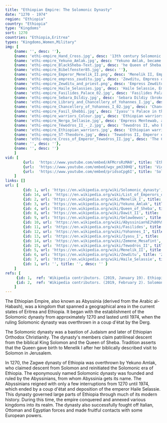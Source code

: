 ```yaml
---
title: "Ethiopian Empire: The Solomonic Dynasty"
date: "1270 - 1974"
region: "Ethiopia"
country: "Ethiopia" 
type: "Kingdoms"
sort: 1270
countries: "Ethiopia,Eritrea"
types: "Kingdoms,Women,Military"
img: [
    {name: '', desc: ''},
    {name: 'ethi-empire_Hand_Cross.jpg', desc: '13th century Solomonic hand cross.'},
    {name: 'ethi-empire_Yekuno_Amlak.jpg', desc: 'Yekuno Amlak, became king of kings of Ethiopia following the defeat of the last Zagwe king.'},
    {name: 'ethi-empire_BlackSheba-Text.jpg', desc: 'he Queen of Sheba, from a 15th-century manuscript now at Staats- und Universitätsbibliothek Göttingen'},
    {name: 'ethi-empire_Bibelfenster85.jpg', desc: ''},
    {name: 'ethi-empire_Emperor_Menelik_II.png', desc: 'Menelik II, Emperor of Ethiopia'},
    {name: 'ethi-empire_empress_zauditu.jpg', desc: 'Zewditu, Empress of Ethiopia'},
    {name: 'ethi-empire_Zewditu_and_priest.png', desc: 'Empress Zewditu with one of her favored priests'},
    {name: 'ethi-empire_Haile_Selassies.jpg', desc: 'Haile Selassie, Emperor of Ethiopia, in full dress c. 1960'},
    {name: 'ethi-empire_Fasilides_Palace_02.jpg', desc: 'Fasilides Palace in the Fasil Ghebbi, Gondar, Ethiopia'},
    {name: 'ethi-empire_Sebara_Dildiy.jpg', desc: 'Sebara Dildiy (broken bridge in Amharic) was one of two stone bridges built over the Blue Nile River during Fasilides reign. Sebara Dildiy was later repaired during Emperor Menelik II''s reign in 1901.'},
    {name: 'ethi-empire_Library_and_Chancellery_of_Yohannes_I.jpg', desc: 'Library and Chancellery of Yohannes I in the Fasil Ghebbi, Gondar, Ethiopia.'},
    {name: 'ethi-empire_Chancellery_of_Yohannes_I_02.jpg', desc: 'Chancellery of Yohannes I in Gondar, Amhara Region.'},
    {name: 'ethi-empire_Fasil_Ghebbi.jpg', desc: 'Iyasu''s Palace in the Fasil Ghebbi, Gondar'},
    {name: 'ethi-empire_warriors_Colour.jpg', desc: 'Ethiopian warriors during the Zemene Mesafint'},
    {name: 'ethi-empire_Nerga_Sellasie.jpg', desc: 'Empress Mentewab, an important figure of the Zemene Mesafint, prostrating herself before Mary on a painting from Narga Selassie, 1748'},
    {name: 'ethi-empire_Téwodros_II_-_2.jpg', desc: 'Tewodros II, who brought an end to the Zemene Mesafint'},
    {name: 'ethi-empire_Ethiopian_warriors.jpg', desc: 'Ethiopian warriors'},
    {name: 'ethi-empire_ST-Theodore.jpg', desc: 'Tewodros II, Emperor of Ethiopia, giving audience surrounded by lions.'},
    {name: 'ethi-empire_Cross_of_Emperor_Tewodros_II.jpg', desc: 'The Cross of Emperor Tewodros II.'},
    {name: '', desc: ''},
    {name: '', desc: ''}
    ]
vid: [
        {url:  'https://www.youtube.com/embed/AFMcrsRzMA0', title: 'Ethiopian Emperors Family Tree (Solomonic Dynasty)'},
        {url:  'https://www.youtube.com/embed/wgv_pm330HQ', title: 'Videos of Ethiopic Davidic-Solomonic Dynasty'},
        {url:  'https://www.youtube.com/embed/pridsoCpg6I', title: 'Solomonic Dynasty Lions at Gondar City Castles - Ethiopia May 2017'} 
    ]
links: []
url: [
        {id: 1, url: 'https://en.wikipedia.org/wiki/Solomonic_dynasty', title: 'Solomonic dynasty', desc: 'The Solomonic dynasty, also known as the House of Solomon, is the former ruling Imperial House of the Ethiopian Empire. The dynasty''s members claim patrilineal descent from the biblical King Solomon and the Queen of Sheba. Tradition asserts that the Queen gave birth to Menelik I after her biblically described visit to Solomon in Jerusalem.' },
        {id: 14, url: 'https://en.wikipedia.org/wiki/List_of_Emperors_of_Ethiopia#Solomonic_dynasty_2', title: 'List of Emperors of Ethiopia', desc: 'This article lists the Emperors of Ethiopia, from the founding of the Zagwe dynasty in the 9th/10th century until 1974, when the last Emperor from the Solomonic dynasty was deposed.' },
        {id: 2, url: 'https://en.wikipedia.org/wiki/Menelik_I', title: 'Menelik I', desc: 'Menelik I was the first emperor of Ethiopia and of Hebrew descent. Ruling in the 10th century BC, he established the inaugural Solomonic dynasty. Tradition credits him with bringing the Ark of the Covenant to Ethiopia, following a visit to Jerusalem to meet his father upon reaching adulthood.' },
        {id: 3, url: 'https://en.wikipedia.org/wiki/Yekuno_Amlak', title: 'Yekuno Amlak', desc: 'Emperor Yekuno Amlak (Amharic: ይኵኖ አምላክ; throne name Tasfa Iyasus) was an Amhara prince from Bet Amhara province (in today''s Wollo region) who became king of kings of Ethiopia following the defeat of the last Zagwe king.' },
        {id: 4, url: 'https://en.wikipedia.org/wiki/Queen_of_Sheba', title: 'Queen of Sheba', desc: 'The Queen of Sheba (Hebrew: מלכת שבא‎ ;Arabic: الملكة بلقيس‎, translit. al-Malikah Balqis) is a figure first mentioned in the Hebrew Bible. In the original story, she brings a caravan of valuable gifts for King Solomon. This tale has undergone extensive Jewish, Islamic, and Ethiopian elaborations, and has become the subject of one of the most widespread and fertile cycles of legends in the Orient. Modern historians identify Sheba with the South Arabian kingdom of Saba in present-day Yemen. The queen’s existence is disputed and has not been confirmed by historians.' },
        {id: 8, url: 'https://en.wikipedia.org/wiki/Dawit_II', title: 'Dawit II', desc: 'Dawit II (Ge''ez: ዳዊት [dāwīt]; c. 1496 – 2 September 1540), also known as Wanag Segad (to whom lions bow), better known by his birth name Lebna Dengel (ልብነ ድንግል; Ləbnä Dəngəl), was nəgusä nägäst (1508–1540) of the Ethiopian Empire. A member of the Solomonic dynasty, he was the son of Emperor Na''od and Queen Na''od Mogasa. The important victory over Adal leader Mahfuz may have given Dawit the appellation Wanag Segad, which is a combination of Ge''ez and Harari terms.' },
        {id: 9, url: 'https://en.wikipedia.org/wiki/Gelawdewos', title: 'Gelawdewos', desc: 'Gelawdewos (Ge''ez: ገላውዴዎስ ; 1521/1522 – 23 March 1559) was Emperor (throne name Asnaf Sagad I (Ge''ez: አጽናፍ ሰገድ , "to whom the horizon bows" or "the remotest regions submit [to him]"; September 3, 1540 – March 23, 1559) of Ethiopia, and a member of the Solomonic dynasty. He was a younger son of Dawit II by Sabla Wengel.' },
        {id: 10, url: 'https://en.wikipedia.org/wiki/Abyssinian%E2%80%93Adal_war', title: 'Abyssinian–Adal war', desc: 'In 1529, the Adal Sultanate''s forces led by Ahmad ibn Ibrahim al-Ghazi invaded the Ethiopian Empire in what is known as the Abyssinian–Adal war. The Adal occupation lasted fourteen years. During the conflict, the Adal Sultanate employed cannons provided by the Ottoman Empire. In the aftermath of the war, Adal annexed Ethiopia, uniting it with territories in what is now Somalia. In 1543, with the help of the Portuguese Empire, the Solomonic dynasty was restored.' },
        {id: 11, url: 'https://en.wikipedia.org/wiki/Fasilides', title: 'Fasilides', desc: 'Fasilides (Ge''ez: ፋሲልደስ Fāsīladas, modern Fāsīledes; 20 November 1603 – 18 October 1667), also known as Fasil or Basilide, was emperor of Ethiopia from 1632 to 18 October 1667, and a member of the Solomonic dynasty. He is commonly credited with founding the city of Gondar in 1636, establishing it as Ethiopia''s capital.Amongst the buildings he had constructed there are the beginnings of the complex later known as Fasil Ghebbi, as well as some of the earliest of Gondar''s fabled 44 churches. He is also credited with building seven stone bridges in Ethiopia, notably the Sebara Dildiy bridge' },
        {id: 12, url: 'https://en.wikipedia.org/wiki/Yohannes_I', title: 'Yohannes I', desc: 'Yohannes I (Ge''ez: ዮሐንስ yōḥānnis, Amh. yōhānnis, also sometimes called John I), throne name A''ilaf Sagad (Ge''ez: አእላፍ ሰገድ a''ilāf sagad, "to whom tens of thousands bow"), (c. 1640 – 19 July 1682) was Emperor (nəgusä nägäst) (1667–1682) of Ethiopia, and a member of the Solomonic dynasty. He was the fourth son of Fasilides.' },
        {id: 13, url: 'https://en.wikipedia.org/wiki/Iyasu_I', title: 'Iyasu I', desc: 'Iyasu I (or Joshua I, Ge''ez: ኢያሱ ፩), also known as Iyasu the Great, was nəgusä nägäst (throne name Adyam Sagad, Ge''ez: አድያም ሰገድ, "to whom the confines of the earth bow"), (1654 – 13 October 1706) r. 19 July 1682 – 13 October 1706 of Ethiopia, and a member of the Solomonic dynasty. He was the son of Yohannes I and Empress Sabla Wangel. His reign is noteworthy for the attention he devoted to administration, holding a large number of councils to settle theological and ecclesiastical matters (the first in 1684, in the public square of Gondar), matters of state, and to proclaim laws. In 1698, Iyasu undertook a number of reforms, affecting customs and taxation, which encouraged trade. In the second year of his reign, he confronted an invasion of the Yejju and Wollo Oromo into Amhara, defeating them at Melka Shimfa.' },
        {id: 14, url: 'https://en.wikipedia.org/wiki/Zemene_Mesafint', title: 'Zemene Mesafint', desc: 'From 1769 to 1855, the Ethiopian empire passed through a period known as the "Princes Era" (in Amharic Zemene Mesafint). This was a period of Ethiopian history with numerous conflicts between the various ras (equivalent to the English dukes) and the emperor, who had only limited power and only dominated the area around the contemporary capital of Gondar. Both the development of society and culture stagnated in this period. Religious conflict, both within the Ethiopian Orthodox Church and between them and the Muslims were often used as a pretext for mutual strife. The Princes Era ended with the reign of the Emperor Tewodros II.' },
        {id: 15, url: 'https://en.wikipedia.org/wiki/Tewodros_II', title: 'Tewodros II', desc: 'Tewodros II (Ge''ez: ቴዎድሮስ, baptized as Sahle Dingil, English: Theodore II; c. 1818 – April 13, 1868) was Emperor of Ethiopia from 1855 until his death in 1868. He was born Kassa Hailegiorgis (Ge''ez: ካሳ ኃይሉ; English: "restitution" and "His [or the] power"). His rule is often placed as the beginning of modern Ethiopia, ending the decentralized Zemene Mesafint (Era of the Princes). Tewodros II''s first task was to bring Shewa under his control. During the Era of the Princes, Shewa was, even more than most provinces, an independent entity, its ruler even styling himself Negus, a royal title denoting monarchy. In the course of subduing the Shewans, Tewodros imprisoned a Shewan prince, Menelik II, who would later become emperor himself. Despite his success against Shewa, Tewodros faced constant rebellions in other provinces. He ultimately committed suicide at the Battle of Magdala, during the British Expedition to Abyssinia.' },
        {id: 5, url: 'https://en.wikipedia.org/wiki/Menelik_II', title: 'Menelik II', desc: 'Menelik II GGCB, GCMG (Ge''ez: ዳግማዊ ምኒልክ; Dagmäwi Menelik [nb 1]; baptised as Sahle Maryam; 17 August 1844 – 12 December 1913) was Emperor of Ethiopia[nb 2] from 1889 to his death in 1913 and Negus of Shewa (1866–89). At the height of his internal power and external prestige, the process of territorial expansion and creation of the modern empire-state was completed by 1898, which expanded the Ethiopian Empire to the extent of the historic Aksumite Empire. Menelik was also remembered for leading Ethiopian troops against the Kingdom of Italy in the First Italo-Ethiopian War, where Menelik scored a decisive victory at the Battle of Adwa.' },
        {id: 6, url: 'https://en.wikipedia.org/wiki/Zewditu', title: 'Zewditu', desc: 'Zewditu (also spelled Zawditu or Zauditu or Zäwditu; Ge''ez: ዘውዲቱ; born Askala Maryam; 29 April 1876 – 2 April 1930) was Empress of Ethiopia from 1916 to 1930. The first female head of an internationally recognized state in Africa in the 19th and 20th centuries, and the first empress regnant of the Ethiopian Empire, her reign was noted for the reforms of her Regent and designated heir Ras Tafari Makonnen (who succeeded her as Emperor Haile Selassie I), about which she was at best ambivalent and often stridently opposed, due to her staunch conservatism and strong religious devotion. She was also the most recent empress regnant in world history.' },
        {id: 7, url: 'https://en.wikipedia.org/wiki/Haile_Selassie', title: 'Haile Selassie', desc: 'Haile Selassie I (Ge''ez: ቀዳማዊ ኃይለ ሥላሴ, English trans.: "Power of the Trinity," born Lij Tafari Makonnen Woldemikael;  23 July 1892 – 27 August 1975) was an Ethiopian regent from 1916 to 1930 and emperor from 1930 to 1974. He is a defining figure in contemporary Ethiopian history. His internationalist views led to Ethiopia becoming a charter member of the United Nations, and his political thought and experience in promoting multilateralism and collective security have proved seminal and enduring.' },        
        {id: 1, url: '', title: '', desc: '' }
    ]
refs: [
     {id: 1,  ref: 'Wikipedia contributors. (2019, January 19). Ethiopian Empire. In Wikipedia, The Free Encyclopedia. Retrieved 19:35, February 3, 2019, from ', url: 'https://en.wikipedia.org/w/index.php?title=Ethiopian_Empire&oldid=879114498'},
     {id: 2,  ref: 'Wikipedia contributors. (2019, February 2). Solomonic dynasty. In Wikipedia, The Free Encyclopedia. Retrieved 19:36, February 3, 2019, from ', url: 'https://en.wikipedia.org/w/index.php?title=Solomonic_dynasty&oldid=881365447'}
    ]
---
```

The Ethiopian Empire, also known as Abyssinia (derived from the Arabic al-Habash), was a kingdom that spanned a geographical area in the current states of Eritrea and Ethiopia. It began with the establishment of the Solomonic dynasty from approximately 1270 and lasted until 1974, when the ruling Solomonic dynasty was overthrown in a coup d'état by the Derg.

The Solomonic dynasty was a bastion of Judaism and later of Ethiopian Orthodox Christianity. The dynasty's members claim patrilineal descent from the biblical King Solomon and the Queen of Sheba. Tradition asserts that the Queen gave birth to Menelik I after her biblically described visit to Solomon in Jerusalem. 

In 1270, the Zagwe dynasty of Ethiopia was overthrown by Yekuno Amlak, who claimed descent from Solomon and reinitiated the Solomonic era of Ethiopia. The eponymously named Solomonic dynasty was founded and ruled by the Abyssinians, from whom Abyssinia gets its name. The Abyssinians reigned with only a few interruptions from 1270  until 1974, which ended by a coup d'état and deposition of the emperor Haile Selassie. This dynasty governed large parts of Ethiopia through much of its modern history. During this time, the empire conquered and annexed various kingdoms into its realm. The dynasty also successfully fought off Italian, Ottoman and Egyptian forces and made fruitful contacts with some European powers.
